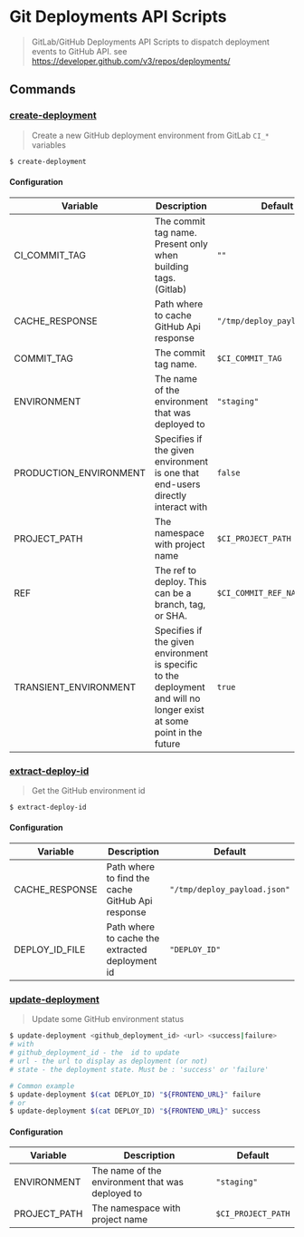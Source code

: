# Git Deployments API Scripts

> GitLab/GitHub Deployments API Scripts to dispatch deployment events to GitHub API.
> see https://developer.github.com/v3/repos/deployments/

## Commands

### [create-deployment](./bin/create-deployment)

> Create a new GitHub deployment environment from GitLab `CI_*` variables

```sh
$ create-deployment
```

#### Configuration

| Variable               | Description                                                                                                           | Default                      |
| ---------------------- | --------------------------------------------------------------------------------------------------------------------- | ---------------------------- |
| CI_COMMIT_TAG          | The commit tag name. Present only when building tags. (Gitlab)                                                        | `""`                         |
| CACHE_RESPONSE         | Path where to cache GitHub Api response                                                                               | `"/tmp/deploy_payload.json"` |
| COMMIT_TAG             | The commit tag name.                                                                                                  | `$CI_COMMIT_TAG`             |
| ENVIRONMENT            | The name of the environment that was deployed to                                                                      | `"staging"`                  |
| PRODUCTION_ENVIRONMENT | Specifies if the given environment is one that end-users directly interact with                                       | `false`                      |
| PROJECT_PATH           | The namespace with project name                                                                                       | `$CI_PROJECT_PATH`           |
| REF                    | The ref to deploy. This can be a branch, tag, or SHA.                                                                 | `$CI_COMMIT_REF_NAME`        |
| TRANSIENT_ENVIRONMENT  | Specifies if the given environment is specific to the deployment and will no longer exist at some point in the future | `true`                       |

### [extract-deploy-id](./bin/extract-deploy-id)

> Get the GitHub environment id

```sh
$ extract-deploy-id
```

#### Configuration

| Variable       | Description                                      | Default                      |
| -------------- | ------------------------------------------------ | ---------------------------- |
| CACHE_RESPONSE | Path where to find the cache GitHub Api response | `"/tmp/deploy_payload.json"` |
| DEPLOY_ID_FILE | Path where to cache the extracted deployment id  | `"DEPLOY_ID"`                |

### [update-deployment](./bin/update-deployment)

> Update some GitHub environment status

```sh
$ update-deployment <github_deployment_id> <url> <success|failure>
# with
# github_deployment_id - the  id to update
# url - the url to display as deployment (or not)
# state - the deployment state. Must be : 'success' or 'failure'

# Common example
$ update-deployment $(cat DEPLOY_ID) "${FRONTEND_URL}" failure
# or
$ update-deployment $(cat DEPLOY_ID) "${FRONTEND_URL}" success
```

#### Configuration

| Variable     | Description                                      | Default            |
| ------------ | ------------------------------------------------ | ------------------ |
| ENVIRONMENT  | The name of the environment that was deployed to | `"staging"`        |
| PROJECT_PATH | The namespace with project name                  | `$CI_PROJECT_PATH` |
